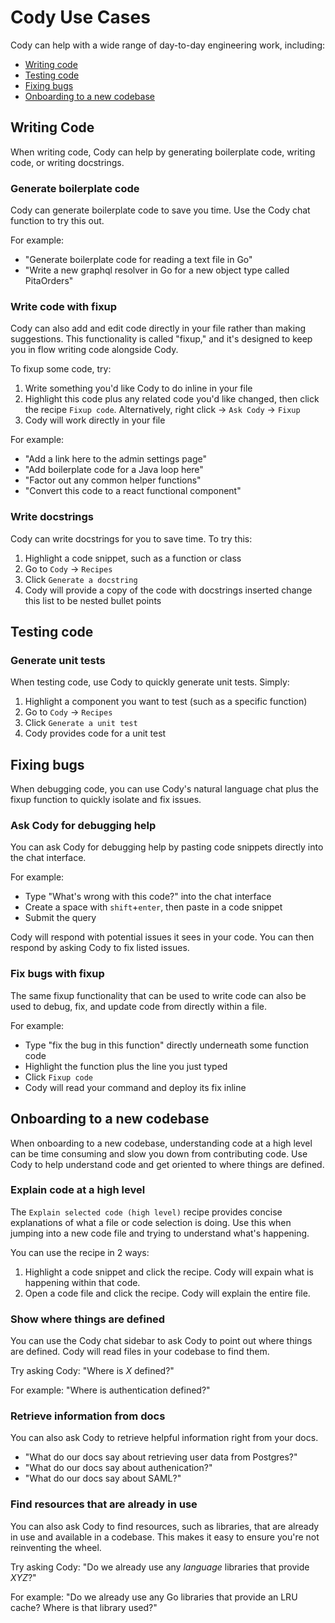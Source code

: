 # Cody Use Cases

Cody can help with a wide range of day-to-day engineering work, including:

- [Writing code](#writing-code)
- [Testing code](#testing-code)
- [Fixing bugs](#fixing-bugs)
- [Onboarding to a new codebase](#onboarding-to-a-new-codebase)

## Writing Code

When writing code, Cody can help by generating boilerplate code, writing code, or writing docstrings.

### Generate boilerplate code

Cody can generate boilerplate code to save you time. Use the Cody chat function to try this out.

For example:

- "Generate boilerplate code for reading a text file in Go"
- "Write a new graphql resolver in Go for a new object type called PitaOrders"

### Write code with fixup

Cody can also add and edit code directly in your file rather than making suggestions. This functionality is called "fixup," and it's designed to keep you in flow writing code alongside Cody.

To fixup some code, try:

1. Write something you'd like Cody to do inline in your file
2. Highlight this code plus any related code you'd like changed, then click the recipe `Fixup code`. Alternatively, right click -> `Ask Cody` -> `Fixup`
3. Cody will work directly in your file

For example:

- "Add a link here to the admin settings page"
- "Add boilerplate code for a Java loop here"
- "Factor out any common helper functions"
- "Convert this code to a react functional component"

### Write docstrings

Cody can write docstrings for you to save time. To try this:

1. Highlight a code snippet, such as a function or class
2. Go to `Cody` -> `Recipes`
3. Click `Generate a docstring`
4. Cody will provide a copy of the code with docstrings inserted
change this list to be nested bullet points

## Testing code

### Generate unit tests

When testing code, use Cody to quickly generate unit tests. Simply:

1. Highlight a component you want to test (such as a specific function)
2. Go to `Cody` -> `Recipes`
3. Click `Generate a unit test`
4. Cody provides code for a unit test

## Fixing bugs

When debugging code, you can use Cody's natural language chat plus the fixup function to quickly isolate and fix issues.

### Ask Cody for debugging help

You can ask Cody for debugging help by pasting code snippets directly into the chat interface.

For example:

- Type "What's wrong with this code?" into the chat interface
- Create a space with `shift`+`enter`, then paste in a code snippet
- Submit the query

Cody will respond with potential issues it sees in your code. You can then respond by asking Cody to fix listed issues.

### Fix bugs with fixup

The same fixup functionality that can be used to write code can also be used to debug, fix, and update code from directly within a file.

For example:

- Type "fix the bug in this function" directly underneath some function code
- Highlight the function plus the line you just typed
- Click `Fixup code`
- Cody will read your command and deploy its fix inline

## Onboarding to a new codebase

When onboarding to a new codebase, understanding code at a high level can be time consuming and slow you down from contributing code. Use Cody to help understand code and get oriented to where things are defined.

### Explain code at a high level

The `Explain selected code (high level)` recipe provides concise explanations of what a file or code selection is doing. Use this when jumping into a new code file and trying to understand what's happening.

You can use the recipe in 2 ways:

1. Highlight a code snippet and click the recipe. Cody will expain what is happening within that code.
2. Open a code file and click the recipe. Cody will explain the entire file.

### Show where things are defined

You can use the Cody chat sidebar to ask Cody to point out where things are defined. Cody will read files in your codebase to find them.

Try asking Cody: "Where is _X_ defined?"

For example: "Where is authentication defined?"

### Retrieve information from docs

You can also ask Cody to retrieve helpful information right from your docs.

- "What do our docs say about retrieving user data from Postgres?"
- "What do our docs say about authenication?"
- "What do our docs say about SAML?"

### Find resources that are already in use

You can also ask Cody to find resources, such as libraries, that are already in use and available in a codebase. This makes it easy to ensure you're not reinventing the wheel.

Try asking Cody: "Do we already use any _language_ libraries that provide _XYZ_?"

For example: "Do we already use any Go libraries that provide an LRU cache? Where is that library used?"

